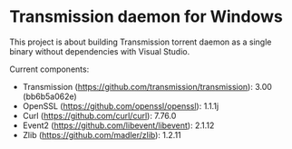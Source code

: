 # Transmission daemon for Windows
This project is about building Transmission torrent daemon as a single binary without dependencies with Visual Studio.

Current components:
* Transmission (https://github.com/transmission/transmission): 3.00 (bb6b5a062e)
* OpenSSL (https://github.com/openssl/openssl): 1.1.1j
* Curl (https://github.com/curl/curl): 7.76.0
* Event2 (https://github.com/libevent/libevent): 2.1.12
* Zlib (https://github.com/madler/zlib): 1.2.11
